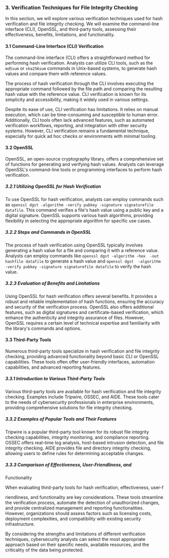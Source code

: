 ### 3. Verification Techniques for File Integrity Checking

In this section, we will explore various verification techniques used for 
hash verification and file integrity checking. We will examine the 
command-line interface (CLI), OpenSSL, and third-party tools, assessing 
their effectiveness, benefits, limitations, and functionality.

#### 3.1 Command-Line Interface (CLI) Verification

The command-line interface (CLI) offers a straightforward method for 
performing hash verification. Analysts can utilize CLI tools, such as the 
`md5sum` or `sha256sum` commands in Unix-based systems, to generate hash 
values and compare them with reference values.

The process of hash verification through the CLI involves executing the 
appropriate command followed by the file path and comparing the resulting 
hash value with the reference value. CLI verification is known for its 
simplicity and accessibility, making it widely used in various settings.

Despite its ease of use, CLI verification has limitations. It relies on 
manual execution, which can be time-consuming and susceptible to human 
error. Additionally, CLI tools often lack advanced features, such as 
automated verification workflows, reporting, and integration with other 
security systems. However, CLI verification remains a fundamental 
technique, especially for quick ad hoc checks or environments with minimal 
tooling.

#### 3.2 OpenSSL

OpenSSL, an open-source cryptography library, offers a comprehensive set 
of functions for generating and verifying hash values. Analysts can 
leverage OpenSSL's command-line tools or programming interfaces to perform 
hash verification.

##### 3.2.1 Utilizing OpenSSL for Hash Verification

To use OpenSSL for hash verification, analysts can employ commands such as 
`openssl dgst -algorithm -verify pubkey -signature signaturefile 
datafile`. This command verifies a file's hash value using a public key 
and a digital signature. OpenSSL supports various hash algorithms, 
providing flexibility in selecting the appropriate algorithm for specific 
use cases.

##### 3.2.2 Steps and Commands in OpenSSL

The process of hash verification using OpenSSL typically involves 
generating a hash value for a file and comparing it with a reference 
value. Analysts can employ commands like `openssl dgst -algorithm -hex 
-out hashfile datafile` to generate a hash value and `openssl dgst 
-algorithm -verify pubkey -signature signaturefile datafile` to verify the 
hash value.

##### 3.2.3 Evaluation of Benefits and Limitations

Using OpenSSL for hash verification offers several benefits. It provides a 
robust and reliable implementation of hash functions, ensuring the 
accuracy and security of the verification process. OpenSSL also offers 
additional features, such as digital signatures and certificate-based 
verification, which enhance the authenticity and integrity assurance of 
files. However, OpenSSL requires a certain level of technical expertise 
and familiarity with the library's commands and options.

#### 3.3 Third-Party Tools

Numerous third-party tools specialize in hash verification and file 
integrity checking, providing advanced functionality beyond basic CLI or 
OpenSSL capabilities. These tools often offer user-friendly interfaces, 
automation capabilities, and advanced reporting features.

##### 3.3.1 Introduction to Various Third-Party Tools

Various third-party tools are available for hash verification and file 
integrity checking. Examples include Tripwire, OSSEC, and AIDE. These 
tools cater to the needs of cybersecurity professionals in enterprise 
environments, providing comprehensive solutions for file integrity 
checking.

##### 3.3.2 Examples of Popular Tools and Their Features

Tripwire is a popular third-party tool known for its robust file integrity 
checking capabilities, integrity monitoring, and compliance reporting. 
OSSEC offers real-time log analysis, host-based intrusion detection, and 
file integrity checking. AIDE provides file and directory integrity 
checking, allowing users to define rules for determining acceptable 
changes.

##### 3.3.3 Comparison of Effectiveness, User-Friendliness, and 
Functionality

When evaluating third-party tools for hash verification, effectiveness, 
user-f

riendliness, and functionality are key considerations. These tools 
streamline the verification process, automate the detection of 
unauthorized changes, and provide centralized management and reporting 
functionalities. However, organizations should assess factors such as 
licensing costs, deployment complexities, and compatibility with existing 
security infrastructure.

By considering the strengths and limitations of different verification 
techniques, cybersecurity analysts can select the most appropriate 
approach based on their specific needs, available resources, and the 
criticality of the data being protected.
